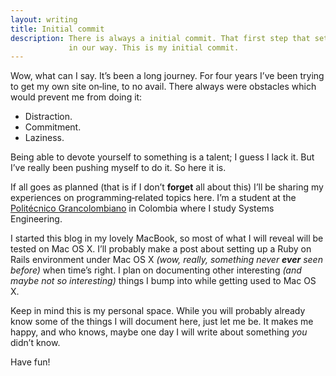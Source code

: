 ```yaml
---
layout: writing
title: Initial commit
description: There is always a initial commit. That first step that sets us up
             in our way. This is my initial commit.
---
```

Wow, what can I say. It’s been a long journey. For four years I’ve been trying
to get my own site on‐line, to no avail. There always were obstacles which would
prevent me from doing it:

* Distraction.
* Commitment.
* Laziness.

Being able to devote yourself to something is a talent; I guess I lack it. But
I’ve really been pushing myself to do it. So here it is.

If all goes as planned (that is if I don’t **forget** all about this) I’ll be
sharing my experiences on programming‐related topics here. I’m a student at the
[Politécnico Grancolombiano][poli] in Colombia where I study Systems Engineering.

I started this blog in my lovely MacBook, so most of what I will reveal will be
tested on Mac OS X. I’ll probably make a post about setting up a Ruby on Rails
environment under Mac OS X *(wow, really, something never **ever** seen before)*
when time’s right. I plan on documenting other interesting *(and maybe not so
interesting)* things I bump into while getting used to Mac OS X.

Keep in mind this is my personal space. While you will probably already know some
of the things I will document here, just let me be. It makes me happy, and who
knows, maybe one day I will write about something *you* didn’t know.

Have fun!

[poli]: http://www.poli.edu.co/